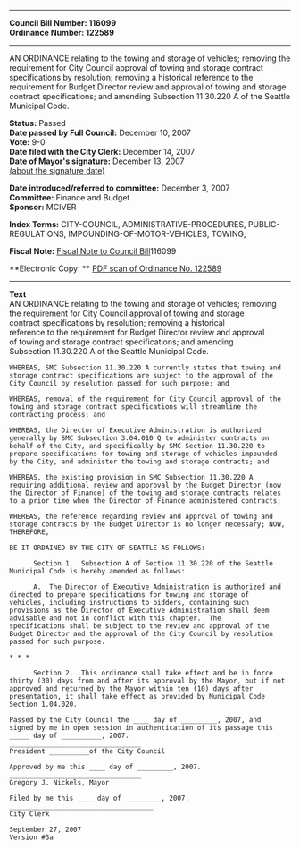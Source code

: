 * * * * *  
  
**Council Bill Number: [](#h0)[](#h2)116099**   
**Ordinance Number: 122589**  
  
* * * * *  
  
AN ORDINANCE relating to the towing and storage of vehicles; removing the requirement for City Council approval of towing and storage contract specifications by resolution; removing a historical reference to the requirement for Budget Director review and approval of towing and storage contract specifications; and amending Subsection 11.30.220 A of the Seattle Municipal Code.  
  
**Status:** Passed   
**Date passed by Full Council:** December 10, 2007   
**Vote:** 9-0   
**Date filed with the City Clerk:** December 14, 2007   
**Date of Mayor's signature:** December 13, 2007   
[(about the signature date)](/~public/approvaldate.htm)   
  
  
**Date introduced/referred to committee:** December 3, 2007   
**Committee:** Finance and Budget   
**Sponsor:** MCIVER   
  
**Index Terms:** CITY-COUNCIL, ADMINISTRATIVE-PROCEDURES, PUBLIC-REGULATIONS, IMPOUNDING-OF-MOTOR-VEHICLES, TOWING,  
  
**Fiscal Note:** [Fiscal Note to Council Bill](http://clerk.seattle.gov/~public/fnote/116099.htm)[](#h1)[](#h3)116099  
  
**Electronic Copy: ** [PDF scan of Ordinance No. 122589](/~archives/Ordinances/Ord_122589.pdf)  
  
* * * * *  
  
**Text**  
    AN ORDINANCE relating to the towing and storage of vehicles; removing  
    the requirement for City Council approval of towing and storage  
    contract specifications by resolution; removing a historical  
    reference to the requirement for Budget Director review and approval  
    of towing and storage contract specifications; and amending  
    Subsection 11.30.220 A of the Seattle Municipal Code.  
  
    WHEREAS, SMC Subsection 11.30.220 A currently states that towing and  
    storage contract specifications are subject to the approval of the  
    City Council by resolution passed for such purpose; and  
  
    WHEREAS, removal of the requirement for City Council approval of the  
    towing and storage contract specifications will streamline the  
    contracting process; and  
  
    WHEREAS, the Director of Executive Administration is authorized  
    generally by SMC Subsection 3.04.010 Q to administer contracts on  
    behalf of the City, and specifically by SMC Section 11.30.220 to  
    prepare specifications for towing and storage of vehicles impounded  
    by the City, and administer the towing and storage contracts; and  
  
    WHEREAS, the existing provision in SMC Subsection 11.30.220 A  
    requiring additional review and approval by the Budget Director (now  
    the Director of Finance) of the towing and storage contracts relates  
    to a prior time when the Director of Finance administered contracts;  
  
    WHEREAS, the reference regarding review and approval of towing and  
    storage contracts by the Budget Director is no longer necessary; NOW,  
    THEREFORE,  
  
    BE IT ORDAINED BY THE CITY OF SEATTLE AS FOLLOWS:  
  
          Section 1.  Subsection A of Section 11.30.220 of the Seattle  
    Municipal Code is hereby amended as follows:  
  
          A.  The Director of Executive Administration is authorized and  
    directed to prepare specifications for towing and storage of  
    vehicles, including instructions to bidders, containing such  
    provisions as the Director of Executive Administration shall deem  
    advisable and not in conflict with this chapter.  The  
    specifications shall be subject to the review and approval of the  
    Budget Director and the approval of the City Council by resolution  
    passed for such purpose.  
  
    * * *  
  
          Section 2.  This ordinance shall take effect and be in force  
    thirty (30) days from and after its approval by the Mayor, but if not  
    approved and returned by the Mayor within ten (10) days after  
    presentation, it shall take effect as provided by Municipal Code  
    Section 1.04.020.  
  
    Passed by the City Council the ____ day of _________, 2007, and  
    signed by me in open session in authentication of its passage this  
    _____ day of __________, 2007.  
    _________________________________  
    President __________of the City Council  
  
    Approved by me this ____ day of _________, 2007.  
    _________________________________  
    Gregory J. Nickels, Mayor  
  
    Filed by me this ____ day of _________, 2007.  
    ____________________________________  
    City Clerk  
  
    September 27, 2007  
    Version #3a  
